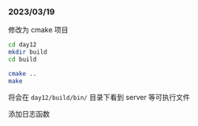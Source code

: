### 2023/03/19

修改为 cmake 项目

```bash
cd day12
mkdir build
cd build

cmake ..
make

```
将会在 `day12/build/bin/` 目录下看到 server 等可执行文件

添加日志函数